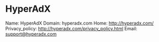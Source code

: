 
# HyperAdX

Name: HyperAdX
Domain: hyperadx.com
Home: http://hyperadx.com/
Privacy_policy: http://hyperadx.com/privacy_policy.html
Email: support@hyperadx.com
